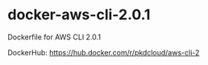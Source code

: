 # docker-aws-cli-2.0.1
Dockerfile for AWS CLI 2.0.1

DockerHub: <https://hub.docker.com/r/pkdcloud/aws-cli-2>

